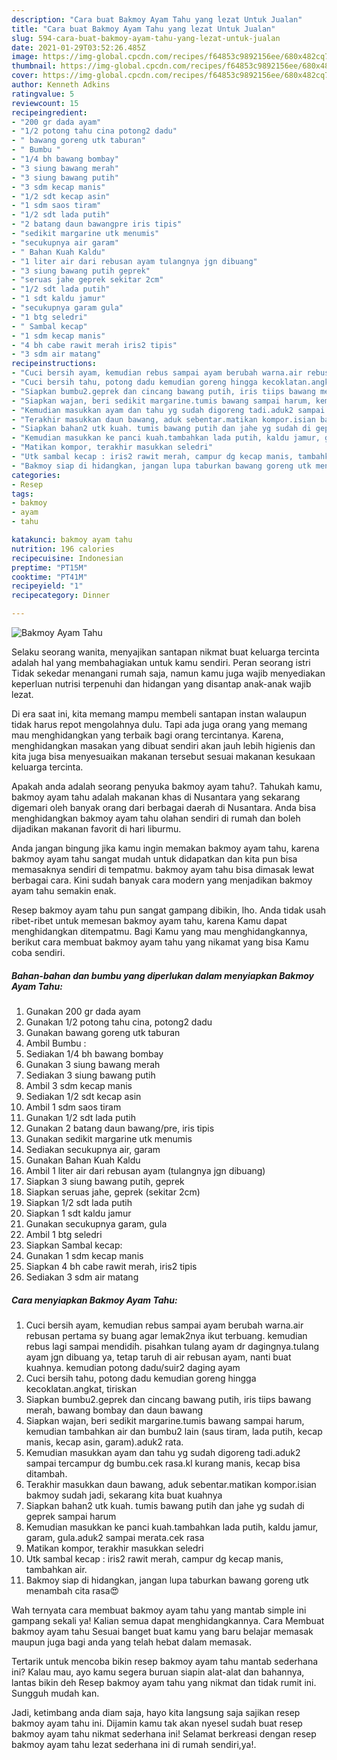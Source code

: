 ```yaml
---
description: "Cara buat Bakmoy Ayam Tahu yang lezat Untuk Jualan"
title: "Cara buat Bakmoy Ayam Tahu yang lezat Untuk Jualan"
slug: 594-cara-buat-bakmoy-ayam-tahu-yang-lezat-untuk-jualan
date: 2021-01-29T03:52:26.485Z
image: https://img-global.cpcdn.com/recipes/f64853c9892156ee/680x482cq70/bakmoy-ayam-tahu-foto-resep-utama.jpg
thumbnail: https://img-global.cpcdn.com/recipes/f64853c9892156ee/680x482cq70/bakmoy-ayam-tahu-foto-resep-utama.jpg
cover: https://img-global.cpcdn.com/recipes/f64853c9892156ee/680x482cq70/bakmoy-ayam-tahu-foto-resep-utama.jpg
author: Kenneth Adkins
ratingvalue: 5
reviewcount: 15
recipeingredient:
- "200 gr dada ayam"
- "1/2 potong tahu cina potong2 dadu"
- " bawang goreng utk taburan"
- " Bumbu "
- "1/4 bh bawang bombay"
- "3 siung bawang merah"
- "3 siung bawang putih"
- "3 sdm kecap manis"
- "1/2 sdt kecap asin"
- "1 sdm saos tiram"
- "1/2 sdt lada putih"
- "2 batang daun bawangpre iris tipis"
- "sedikit margarine utk menumis"
- "secukupnya air garam"
- " Bahan Kuah Kaldu"
- "1 liter air dari rebusan ayam tulangnya jgn dibuang"
- "3 siung bawang putih geprek"
- "seruas jahe geprek sekitar 2cm"
- "1/2 sdt lada putih"
- "1 sdt kaldu jamur"
- "secukupnya garam gula"
- "1 btg seledri"
- " Sambal kecap"
- "1 sdm kecap manis"
- "4 bh cabe rawit merah iris2 tipis"
- "3 sdm air matang"
recipeinstructions:
- "Cuci bersih ayam, kemudian rebus sampai ayam berubah warna.air rebusan pertama sy buang agar lemak2nya ikut terbuang. kemudian rebus lagi sampai mendidih. pisahkan tulang ayam dr dagingnya.tulang ayam jgn dibuang ya, tetap taruh di air rebusan ayam, nanti buat kuahnya. kemudian potong dadu/suir2 daging ayam"
- "Cuci bersih tahu, potong dadu kemudian goreng hingga kecoklatan.angkat, tiriskan"
- "Siapkan bumbu2.geprek dan cincang bawang putih, iris tiips bawang merah, bawang bombay dan daun bawang"
- "Siapkan wajan, beri sedikit margarine.tumis bawang sampai harum, kemudian tambahkan air dan bumbu2 lain (saus tiram, lada putih, kecap manis, kecap asin, garam).aduk2 rata."
- "Kemudian masukkan ayam dan tahu yg sudah digoreng tadi.aduk2 sampai tercampur dg bumbu.cek rasa.kl kurang manis, kecap bisa ditambah."
- "Terakhir masukkan daun bawang, aduk sebentar.matikan kompor.isian bakmoy sudah jadi, sekarang kita buat kuahnya"
- "Siapkan bahan2 utk kuah. tumis bawang putih dan jahe yg sudah di geprek sampai harum"
- "Kemudian masukkan ke panci kuah.tambahkan lada putih, kaldu jamur, garam, gula.aduk2 sampai merata.cek rasa"
- "Matikan kompor, terakhir masukkan seledri"
- "Utk sambal kecap : iris2 rawit merah, campur dg kecap manis, tambahkan air."
- "Bakmoy siap di hidangkan, jangan lupa taburkan bawang goreng utk menambah cita rasa😍"
categories:
- Resep
tags:
- bakmoy
- ayam
- tahu

katakunci: bakmoy ayam tahu 
nutrition: 196 calories
recipecuisine: Indonesian
preptime: "PT15M"
cooktime: "PT41M"
recipeyield: "1"
recipecategory: Dinner

---
```



![Bakmoy Ayam Tahu](https://img-global.cpcdn.com/recipes/f64853c9892156ee/680x482cq70/bakmoy-ayam-tahu-foto-resep-utama.jpg)

Selaku seorang wanita, menyajikan santapan nikmat buat keluarga tercinta adalah hal yang membahagiakan untuk kamu sendiri. Peran seorang istri Tidak sekedar menangani rumah saja, namun kamu juga wajib menyediakan keperluan nutrisi terpenuhi dan hidangan yang disantap anak-anak wajib lezat.

Di era  saat ini, kita memang mampu membeli santapan instan walaupun tidak harus repot mengolahnya dulu. Tapi ada juga orang yang memang mau menghidangkan yang terbaik bagi orang tercintanya. Karena, menghidangkan masakan yang dibuat sendiri akan jauh lebih higienis dan kita juga bisa menyesuaikan makanan tersebut sesuai makanan kesukaan keluarga tercinta. 



Apakah anda adalah seorang penyuka bakmoy ayam tahu?. Tahukah kamu, bakmoy ayam tahu adalah makanan khas di Nusantara yang sekarang digemari oleh banyak orang dari berbagai daerah di Nusantara. Anda bisa menghidangkan bakmoy ayam tahu olahan sendiri di rumah dan boleh dijadikan makanan favorit di hari liburmu.

Anda jangan bingung jika kamu ingin memakan bakmoy ayam tahu, karena bakmoy ayam tahu sangat mudah untuk didapatkan dan kita pun bisa memasaknya sendiri di tempatmu. bakmoy ayam tahu bisa dimasak lewat berbagai cara. Kini sudah banyak cara modern yang menjadikan bakmoy ayam tahu semakin enak.

Resep bakmoy ayam tahu pun sangat gampang dibikin, lho. Anda tidak usah ribet-ribet untuk memesan bakmoy ayam tahu, karena Kamu dapat menghidangkan ditempatmu. Bagi Kamu yang mau menghidangkannya, berikut cara membuat bakmoy ayam tahu yang nikamat yang bisa Kamu coba sendiri.

<!--inarticleads1-->

##### Bahan-bahan dan bumbu yang diperlukan dalam menyiapkan Bakmoy Ayam Tahu:

1. Gunakan 200 gr dada ayam
1. Gunakan 1/2 potong tahu cina, potong2 dadu
1. Gunakan  bawang goreng utk taburan
1. Ambil  Bumbu :
1. Sediakan 1/4 bh bawang bombay
1. Gunakan 3 siung bawang merah
1. Sediakan 3 siung bawang putih
1. Ambil 3 sdm kecap manis
1. Sediakan 1/2 sdt kecap asin
1. Ambil 1 sdm saos tiram
1. Gunakan 1/2 sdt lada putih
1. Gunakan 2 batang daun bawang/pre, iris tipis
1. Gunakan sedikit margarine utk menumis
1. Sediakan secukupnya air, garam
1. Gunakan  Bahan Kuah Kaldu
1. Ambil 1 liter air dari rebusan ayam (tulangnya jgn dibuang)
1. Siapkan 3 siung bawang putih, geprek
1. Siapkan seruas jahe, geprek (sekitar 2cm)
1. Siapkan 1/2 sdt lada putih
1. Siapkan 1 sdt kaldu jamur
1. Gunakan secukupnya garam, gula
1. Ambil 1 btg seledri
1. Siapkan  Sambal kecap:
1. Gunakan 1 sdm kecap manis
1. Siapkan 4 bh cabe rawit merah, iris2 tipis
1. Sediakan 3 sdm air matang




<!--inarticleads2-->

##### Cara menyiapkan Bakmoy Ayam Tahu:

1. Cuci bersih ayam, kemudian rebus sampai ayam berubah warna.air rebusan pertama sy buang agar lemak2nya ikut terbuang. kemudian rebus lagi sampai mendidih. pisahkan tulang ayam dr dagingnya.tulang ayam jgn dibuang ya, tetap taruh di air rebusan ayam, nanti buat kuahnya. kemudian potong dadu/suir2 daging ayam
1. Cuci bersih tahu, potong dadu kemudian goreng hingga kecoklatan.angkat, tiriskan
1. Siapkan bumbu2.geprek dan cincang bawang putih, iris tiips bawang merah, bawang bombay dan daun bawang
1. Siapkan wajan, beri sedikit margarine.tumis bawang sampai harum, kemudian tambahkan air dan bumbu2 lain (saus tiram, lada putih, kecap manis, kecap asin, garam).aduk2 rata.
1. Kemudian masukkan ayam dan tahu yg sudah digoreng tadi.aduk2 sampai tercampur dg bumbu.cek rasa.kl kurang manis, kecap bisa ditambah.
1. Terakhir masukkan daun bawang, aduk sebentar.matikan kompor.isian bakmoy sudah jadi, sekarang kita buat kuahnya
1. Siapkan bahan2 utk kuah. tumis bawang putih dan jahe yg sudah di geprek sampai harum
1. Kemudian masukkan ke panci kuah.tambahkan lada putih, kaldu jamur, garam, gula.aduk2 sampai merata.cek rasa
1. Matikan kompor, terakhir masukkan seledri
1. Utk sambal kecap : iris2 rawit merah, campur dg kecap manis, tambahkan air.
1. Bakmoy siap di hidangkan, jangan lupa taburkan bawang goreng utk menambah cita rasa😍




Wah ternyata cara membuat bakmoy ayam tahu yang mantab simple ini gampang sekali ya! Kalian semua dapat menghidangkannya. Cara Membuat bakmoy ayam tahu Sesuai banget buat kamu yang baru belajar memasak maupun juga bagi anda yang telah hebat dalam memasak.

Tertarik untuk mencoba bikin resep bakmoy ayam tahu mantab sederhana ini? Kalau mau, ayo kamu segera buruan siapin alat-alat dan bahannya, lantas bikin deh Resep bakmoy ayam tahu yang nikmat dan tidak rumit ini. Sungguh mudah kan. 

Jadi, ketimbang anda diam saja, hayo kita langsung saja sajikan resep bakmoy ayam tahu ini. Dijamin kamu tak akan nyesel sudah buat resep bakmoy ayam tahu nikmat sederhana ini! Selamat berkreasi dengan resep bakmoy ayam tahu lezat sederhana ini di rumah sendiri,ya!.


